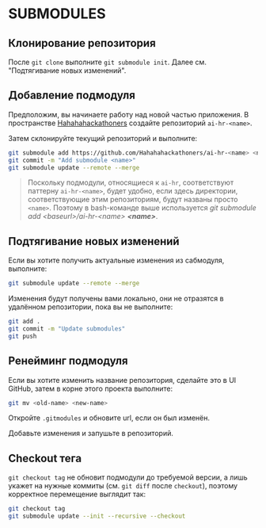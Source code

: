 # SUBMODULES

## Клонирование репозитория

После `git clone` выполните `git submodule init`. Далее см. "Подтягивание новых
изменений".

## Добавление подмодуля

Предположим, вы начинаете работу над новой частью приложения. В пространстве
[Hahahahackathoners](https://github.com/Hahahahackathoners) создайте репозиторий
`ai-hr-<name>`.

Затем склонируйте текущий репозиторий и выполните:

```bash
git submodule add https://github.com/Hahahahackathoners/ai-hr-<name> <name>
git commit -m "Add submodule <name>"
git submodule update --remote --merge
```

> Поскольку подмодули, относящиеся к `ai-hr`, соответствуют паттерну
> `ai-hr-<name>`, будет удобно, если здесь директории, соответствующие
> этим репозиториям, будут названы просто `<name>`. Поэтому в bash-команде выше
> используется _git submodule add \<baseurl\>/ai-hr-\<name\>
> **\<name\>**_.

## Подтягивание новых изменений

Если вы хотите получить актуальные изменения из сабмодуля, выполните:

```bash
git submodule update --remote --merge
```

Изменения будут получены вами локально, они не отразятся в удалённом
репозитории, пока вы не выполните:

```bash
git add .
git commit -m "Update submodules"
git push
```

## Ренейминг подмодуля

Если вы хотите изменить название репозитория, сделайте это в UI GitHub, затем в
корне этого проекта выполните:

```bash
git mv <old-name> <new-name>
```

Откройте `.gitmodules` и обновите url, если он был изменён.

Добавьте изменения и запушьте в репозиторий.

## Checkout тега

`git checkout tag` не обновит подмодули до требуемой версии, а лишь укажет на нужные коммиты (см. `git diff` после `checkout`), поэтому корректное перемещение выглядит так:

```bash
git checkout tag
git submodule update --init --recursive --checkout
```